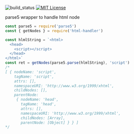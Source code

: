 ![build_status](https://travis-ci.org/rchaser53/html-handler.svg?branch=master)
[![MIT License](http://img.shields.io/badge/license-MIT-blue.svg?style=flat)](LICENSE)

parse5 wrapper to handle html node

```js
const parse5 = require('parse5')
const { getNodes } = require('html-handler')

const hlmlString = `<html>
  <head>
    <script></script>
  </head>
</html>`
const ret = getNodes(parse5.parse(hlmlString), 'script')
/*
[ { nodeName: 'script',
    tagName: 'script',
    attrs: [],
    namespaceURI: 'http://www.w3.org/1999/xhtml',
    childNodes: [],
    parentNode:
     { nodeName: 'head',
       tagName: 'head',
       attrs: [],
       namespaceURI: 'http://www.w3.org/1999/xhtml',
       childNodes: [Array],
       parentNode: [Object] } } ]
*/
```
